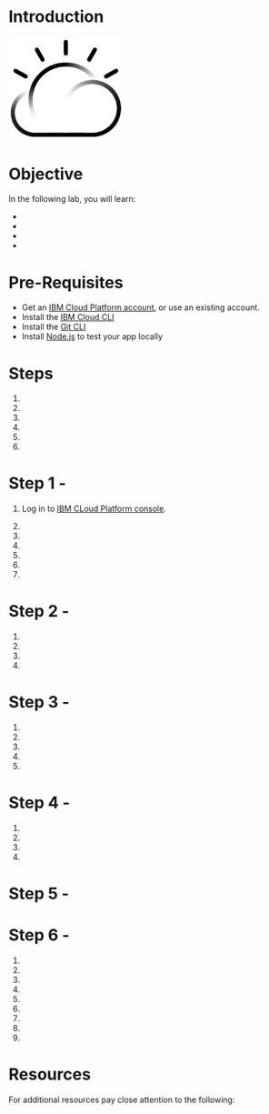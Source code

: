 
# Introduction


<img src="./images/cloud.png" width="40%"/>


# Objective

In the following lab, you will learn:

+ 
+ 
+ 
+ 


# Pre-Requisites

+ Get an [IBM Cloud Platform account](https://console.bluemix.net/registration/), or use an existing account.
+ Install the [IBM Cloud CLI](https://console.bluemix.net/docs/cli/reference/bluemix_cli/get_started.html#getting-started)
+ Install the [Git CLI](https://git-scm.com/downloads)
+ Install [Node.js](https://nodejs.org) to test your app locally


# Steps

1. 
2. 
3. 
4. 
5. 
6. 


# Step 1 - 

1. Log in to [IBM CLoud Platform console](https://console.bluemix.net).

1. 

1. 

1. 

1. 

1. 



1. 
  
# Step 2 - 

1. 

1. 

 

1. 

 
1. 


# Step 3 - 

1. 

1. 

1. 

 
1. 

1. 

# Step 4 - 




1. 

 
  
1. 
1. 
1.  

# Step 5 - 




# Step 6 - 

1. 
  

1. 

1. 

1. 

1. 
1. 
  
1. 
1. 

1. 

# Resources

For additional resources pay close attention to the following:

